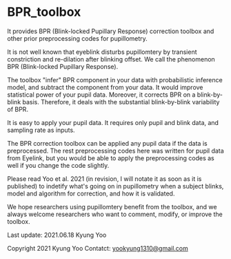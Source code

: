 # BPR_toolbox
It provides BPR (Blink-locked Pupillary Response) correction toolbox and other prior preprocessing codes for pupillometry.

It is not well known that eyeblink disturbs pupillomtery by transient constriction and re-dilation after blinking offset. We call the phenomenon BPR (Blink-locked Pupillary Response). 

The toolbox "infer" BPR component in your data with probabilistic inference model, and subtract the component from your data. It would improve statistical power of your pupil data. Moreover, it corrects BPR on a blink-by-blink basis. Therefore, it deals with the substantial blink-by-blink variability of BPR. 

It is easy to apply your pupil data. It requires only pupil and blink data, and sampling rate as inputs. 

The BPR correction toolbox can be applied any pupil data if the data is preprocessed. The rest preprocessing codes here was written for pupil data from Eyelink, but you would be able to apply the preprocessing codes as well if you change the code slightly. 

Please read Yoo et al. 2021 (in revision, I will notate it as soon as it is published) to indetify what's going on in pupillometry when a subject blinks, model and algorithm for correction, and how it is validated.

We hope researchers using pupillomtery benefit from the toolbox, and we always welcome researchers who want to comment, modify, or improve the toolbox.

Last update: 2021.06.18 Kyung Yoo
 
Copyright 2021 Kyung Yoo
Contatct: yookyung1310@gmail.com
